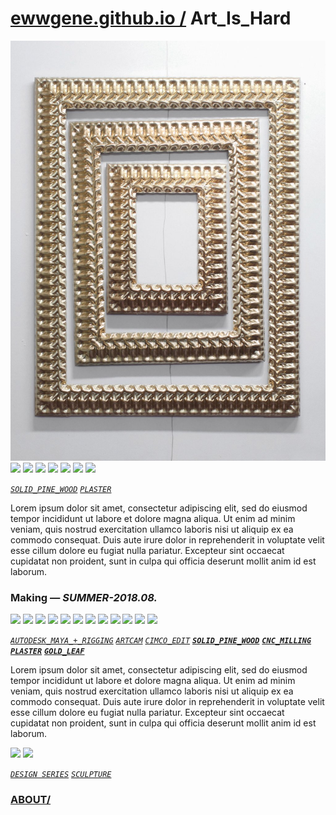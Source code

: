 
# [ewwgene.github.io /](https://ewwgene.github.io/) Art_Is_Hard

[![Art_Is_Hard](/100.jpg)](https://ewwgene.github.io/Art_Is_Hard/Carousel)<a id="103" href="https://ewwgene.github.io/Art_Is_Hard/Carousel/#103"><img src="https://ewwgene.github.io/Art_Is_Hard/103.jpg" height="66"></a> <a id="105" href="https://ewwgene.github.io/Art_Is_Hard/Carousel/#105"><img src="https://ewwgene.github.io/Art_Is_Hard/105.jpg" height="66"></a> <a id="111" href="https://ewwgene.github.io/Art_Is_Hard/Carousel/#111"><img src="https://ewwgene.github.io/Art_Is_Hard/111.jpg" height="66"></a> <a id="112" href="https://ewwgene.github.io/Art_Is_Hard/Carousel/#112"><img src="https://ewwgene.github.io/Art_Is_Hard/112.jpg" height="66"></a> <a id="114" href="https://ewwgene.github.io/Art_Is_Hard/Carousel/#114"><img src="https://ewwgene.github.io/Art_Is_Hard/114.jpg" height="66"></a> <a id="115" href="https://ewwgene.github.io/Art_Is_Hard/Carousel/#115"><img src="https://ewwgene.github.io/Art_Is_Hard/115.jpg" height="66"></a> <a id="117" href="https://ewwgene.github.io/Art_Is_Hard/Carousel/#117"><img src="https://ewwgene.github.io/Art_Is_Hard/117.jpg" height="66"></a> <a id="text">&#160;</a>

[_`SOLID_PINE_WOOD`_](https://ewwgene.github.io) [_`PLASTER`_](https://ewwgene.github.io) 

Lorem ipsum dolor sit amet, consectetur adipiscing elit, sed do eiusmod tempor incididunt ut labore et dolore magna aliqua. Ut enim ad minim veniam, quis nostrud exercitation ullamco laboris nisi ut aliquip ex ea commodo consequat. Duis aute irure dolor in reprehenderit in voluptate velit esse cillum dolore eu fugiat nulla pariatur. Excepteur sint occaecat cupidatat non proident, sunt in culpa qui officia deserunt mollit anim id est laborum.

### Making — _SUMMER-2018.08._
<a id="200m" href="https://ewwgene.github.io/Art_Is_Hard/Carousel/#200m"><img src="https://ewwgene.github.io/Art_Is_Hard/Making/200.jpg" height="66"></a> <a id="202m" href="https://ewwgene.github.io/Art_Is_Hard/Carousel/#202m"><img src="https://ewwgene.github.io/Art_Is_Hard/Making/202.jpg" height="66"></a> <a id="204m" href="https://ewwgene.github.io/Art_Is_Hard/Carousel/#204m"><img src="https://ewwgene.github.io/Art_Is_Hard/Making/204.jpg" height="66"></a> <a id="206m" href="https://ewwgene.github.io/Art_Is_Hard/Carousel/#206m"><img src="https://ewwgene.github.io/Art_Is_Hard/Making/206.jpg" height="66"></a> <a id="208m" href="https://ewwgene.github.io/Art_Is_Hard/Carousel/#208m"><img src="https://ewwgene.github.io/Art_Is_Hard/Making/208.jpg" height="66"></a> <a id="301m" href="https://ewwgene.github.io/Art_Is_Hard/Carousel/#301m"><img src="https://ewwgene.github.io/Art_Is_Hard/Making/301.jpg" height="66"></a> <a id="302m" href="https://ewwgene.github.io/Art_Is_Hard/Carousel/#302m"><img src="https://ewwgene.github.io/Art_Is_Hard/Making/302.jpg" height="66"></a> <a id="303m" href="https://ewwgene.github.io/Art_Is_Hard/Carousel/#303m"><img src="https://ewwgene.github.io/Art_Is_Hard/Making/303.jpg" height="66"></a> <a id="304m" href="https://ewwgene.github.io/Art_Is_Hard/Carousel/#304m"><img src="https://ewwgene.github.io/Art_Is_Hard/Making/304.jpg" height="66"></a> <a id="305m" href="https://ewwgene.github.io/Art_Is_Hard/Carousel/#305m"><img src="https://ewwgene.github.io/Art_Is_Hard/Making/305.jpg" height="66"></a> <a id="401m" href="https://ewwgene.github.io/Art_Is_Hard/Carousel/#401m"><img src="https://ewwgene.github.io/Art_Is_Hard/Making/401.jpg" height="66"></a> <a id="403m" href="https://ewwgene.github.io/Art_Is_Hard/Carousel/#403m"><img src="https://ewwgene.github.io/Art_Is_Hard/Making/403.jpg" height="66"></a>  

[_`AUTODESK_MAYA_+_RIGGING`_](https://ewwgene.github.io) [_`ARTCAM`_](https://ewwgene.github.io) [_`CIMCO_EDIT`_](https://ewwgene.github.io)  [_**`SOLID_PINE_WOOD`**_](https://ewwgene.github.io) [_**`CNC_MILLING`**_](https://ewwgene.github.io) [_**`PLASTER`**_](https://ewwgene.github.io) [_**`GOLD_LEAF`**_](https://ewwgene.github.io) 

Lorem ipsum dolor sit amet, consectetur adipiscing elit, sed do eiusmod tempor incididunt ut labore et dolore magna aliqua. Ut enim ad minim veniam, quis nostrud exercitation ullamco laboris nisi ut aliquip ex ea commodo consequat. Duis aute irure dolor in reprehenderit in voluptate velit esse cillum dolore eu fugiat nulla pariatur. Excepteur sint occaecat cupidatat non proident, sunt in culpa qui officia deserunt mollit anim id est laborum.

<a id="301" href="https://ewwgene.github.io/Art_Is_Hard/Carousel/#301"><img src="https://ewwgene.github.io/Art_Is_Hard/301.jpg" height="66"></a> <a id="303" href="https://ewwgene.github.io/Art_Is_Hard/Carousel/#303"><img src="https://ewwgene.github.io/Art_Is_Hard/303.jpg" height="66"></a> 

[_`DESIGN SERIES`_](https://ewwgene.github.io) [_`SCULPTURE`_](https://ewwgene.github.io) 

### [ABOUT/](https://ewwgene.github.io/) 
